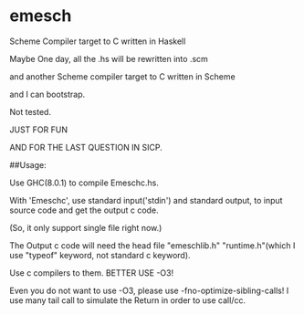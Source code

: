 # emesch
Scheme Compiler target to C written in Haskell

Maybe One day, all the .hs will be rewritten into .scm

and another Scheme compiler target to C written in Scheme

and I can bootstrap.

Not tested.

JUST FOR FUN 

AND FOR THE LAST QUESTION IN SICP.

##Usage:

Use GHC(8.0.1) to compile Emeschc.hs.

With 'Emeschc', use standard input('stdin') and standard output, to input source code and get the output c code.

(So, it only support single file right now.)

The Output c code will need the head file "emeschlib.h" "runtime.h"(which I use "typeof" keyword, not standard c keyword).

Use c compilers to them. BETTER USE -O3!

Even you do not want to use -O3, please use -fno-optimize-sibling-calls! I use many tail call to simulate the Return in order to use call/cc.






